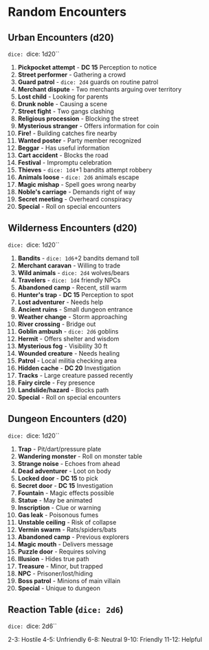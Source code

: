 # Random Encounters

## Urban Encounters (d20)
`dice: `dice: 1d20``

1. **Pickpocket attempt** - **DC 15** Perception to notice
2. **Street performer** - Gathering a crowd
3. **Guard patrol** - `dice: 2d4` guards on routine patrol
4. **Merchant dispute** - Two merchants arguing over territory
5. **Lost child** - Looking for parents
6. **Drunk noble** - Causing a scene
7. **Street fight** - Two gangs clashing
8. **Religious procession** - Blocking the street
9. **Mysterious stranger** - Offers information for coin
10. **Fire!** - Building catches fire nearby
11. **Wanted poster** - Party member recognized
12. **Beggar** - Has useful information
13. **Cart accident** - Blocks the road
14. **Festival** - Impromptu celebration
15. **Thieves** - `dice: 1d4`+1 bandits attempt robbery
16. **Animals loose** - `dice: 2d6` animals escape
17. **Magic mishap** - Spell goes wrong nearby
18. **Noble's carriage** - Demands right of way
19. **Secret meeting** - Overheard conspiracy
20. **Special** - Roll on special encounters

## Wilderness Encounters (d20)
`dice: `dice: 1d20``

1. **Bandits** - `dice: 1d6`+2 bandits demand toll
2. **Merchant caravan** - Willing to trade
3. **Wild animals** - `dice: 2d4` wolves/bears
4. **Travelers** - `dice: 1d4` friendly NPCs
5. **Abandoned camp** - Recent, still warm
6. **Hunter's trap** - **DC 15** Perception to spot
7. **Lost adventurer** - Needs help
8. **Ancient ruins** - Small dungeon entrance
9. **Weather change** - Storm approaching
10. **River crossing** - Bridge out
11. **Goblin ambush** - `dice: 2d6` goblins
12. **Hermit** - Offers shelter and wisdom
13. **Mysterious fog** - Visibility 30 ft
14. **Wounded creature** - Needs healing
15. **Patrol** - Local militia checking area
16. **Hidden cache** - **DC 20** Investigation
17. **Tracks** - Large creature passed recently
18. **Fairy circle** - Fey presence
19. **Landslide/hazard** - Blocks path
20. **Special** - Roll on special encounters

## Dungeon Encounters (d20)
`dice: `dice: 1d20``

1. **Trap** - Pit/dart/pressure plate
2. **Wandering monster** - Roll on monster table
3. **Strange noise** - Echoes from ahead
4. **Dead adventurer** - Loot on body
5. **Locked door** - **DC 15** to pick
6. **Secret door** - **DC 15** Investigation
7. **Fountain** - Magic effects possible
8. **Statue** - May be animated
9. **Inscription** - Clue or warning
10. **Gas leak** - Poisonous fumes
11. **Unstable ceiling** - Risk of collapse
12. **Vermin swarm** - Rats/spiders/bats
13. **Abandoned camp** - Previous explorers
14. **Magic mouth** - Delivers message
15. **Puzzle door** - Requires solving
16. **Illusion** - Hides true path
17. **Treasure** - Minor, but trapped
18. **NPC** - Prisoner/lost/hiding
19. **Boss patrol** - Minions of main villain
20. **Special** - Unique to dungeon

## Reaction Table (`dice: 2d6`)
`dice: `dice: 2d6``

2-3: Hostile
4-5: Unfriendly
6-8: Neutral
9-10: Friendly
11-12: Helpful
